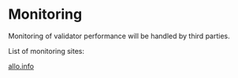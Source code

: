 # Monitoring

Monitoring of validator performance will be handled by third parties.

List of monitoring sites:

[allo.info](https://allo.info/)
